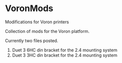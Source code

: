 # VoronMods
Modifications for Voron printers

Collection of mods for the Voron platform. 

Currently two files posted. 

1. Duet 3 6HC din bracket for the 2.4 mounting system
2. Duet 3 3HC din bracket for the 2.4 mounting system
